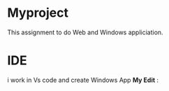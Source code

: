# Myproject
This assignment to do Web and Windows appliciation.
# IDE
i work in Vs code and create Windows App
**My Edit** :
